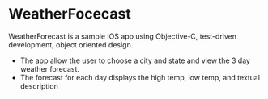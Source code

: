 # WeatherFocecast
WeatherForecast is a sample iOS app using Objective-C, test-driven development, object oriented design. 

+ The app allow the user to choose a city and state and view the 3 day weather forecast. 
+ The forecast for each day displays the high temp, low temp, and textual description
